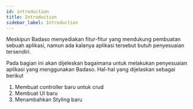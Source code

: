 ```yaml
---
id: introduction
title: Introduction
sidebar_label: Introduction
---
```


Meskipun Badaso menyediakan fitur-fitur yang mendukung pembuatan sebuah aplikasi, namun ada kalanya aplikasi tersebut butuh penyesuaian tersendiri.

Pada bagian ini akan dijeleskan bagaimana untuk melakukan penyesuaian aplikasi yang menggunakan Badaso. Hal-hal yang dijelaskan sebagai berikut
1. Membuat controller baru untuk crud
2. Membuat UI baru
3. Menambahkan Styling baru
